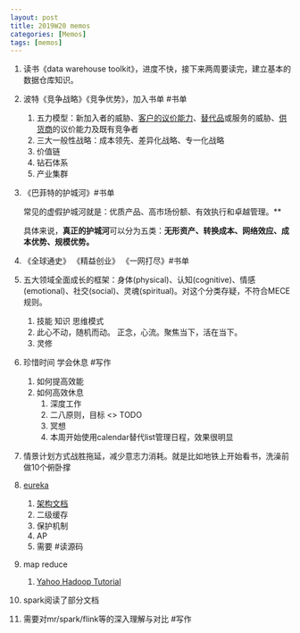 ```yaml
---
layout: post
title: 2019W20 memos
categories: [Memos]
tags: [memos]
---
```


1. 读书《data warehouse toolkit》，进度不快，接下来两周要读完，建立基本的数据仓库知识。

1. 波特《竞争战略》《竞争优势》，加入书单 #书单

   1. 五力模型：新加入者的威胁、[客户的议价能力](https://wiki.mbalib.com/wiki/客户的议价能力)、[替代品](https://wiki.mbalib.com/wiki/替代品)或服务的威胁、[供货商](https://wiki.mbalib.com/wiki/供货商)的议价能力及既有竞争者
   2. 三大一般性战略：成本领先、差异化战略、专一化战略
   3. 价值链
   4. 钻石体系
   5. 产业集群

2. 《巴菲特的护城河》#书单

   常见的虚假护城河就是：优质产品、高市场份额、有效执行和卓越管理。**

   具体来说，**真正的护城河**可以分为五类：**无形资产、转换成本、网络效应、成本优势、规模优势。**

3. 《全球通史》 《精益创业》 《一网打尽》#书单

4. 五大领域全面成长的框架：身体(physical)、认知(cognitive)、情感(emotional)、社交(social)、灵魂(spiritual)。对这个分类存疑，不符合MECE规则。

   1. 技能 知识 思维模式
   2. 此心不动，随机而动。 正念，心流。聚焦当下，活在当下。
   3. 灵修

5. 珍惜时间 学会休息 #写作

   1. 如何提高效能
   2. 如何高效休息
      1. 深度工作
      2. 二八原则，目标 <> TODO
      3. 冥想
      4. 本周开始使用calendar替代list管理日程，效果很明显

6. 情景计划方式战胜拖延，减少意志力消耗。就是比如地铁上开始看书，洗澡前做10个俯卧撑

7. [eureka](https://www.infoq.cn/article/jlDJQ*3wtN2PcqTDyokh)

   1. [架构文档](https://github.com/Netflix/eureka/wiki/Eureka-2.0-Architecture-Overview)
   2. 二级缓存
   3. 保护机制
   4. AP
   5.  需要 #读源码

8. map reduce

   1. [Yahoo Hadoop Tutorial](https://developer.yahoo.com/hadoop/tutorial/)

9. spark阅读了部分文档

10. 需要对mr/spark/flink等的深入理解与对比 #写作

